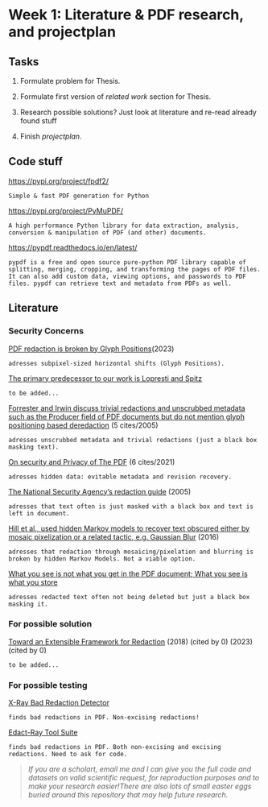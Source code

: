 # Week 1: Literature & PDF research, and projectplan

## Tasks

1. Formulate problem for Thesis.
2. Formulate first version of _related work_ section for Thesis.
3. Research possible solutions? Just look at literature and re-read already found stuff

4. Finish _projectplan_.

## Code stuff

https://pypi.org/project/fpdf2/

    Simple & fast PDF generation for Python

https://pypi.org/project/PyMuPDF/

    A high performance Python library for data extraction, analysis, conversion & manipulation of PDF (and other) documents.

https://pypdf.readthedocs.io/en/latest/

    pypdf is a free and open source pure-python PDF library capable of splitting, merging, cropping, and transforming the pages of PDF files. It can also add custom data, viewing options, and passwords to PDF files. pypdf can retrieve text and metadata from PDFs as well.

## Literature

### Security Concerns

[PDF redaction is broken by Glyph Positions](https://arxiv.org/abs/2206.02285v3)(2023)

    adresses subpixel-sized horizontal shifts (Glyph Positions).

[The primary predecessor to our work is Lopresti and Spitz ](https://www.cse.lehigh.edu/~lopresti/Publications/2004/hdp04a.pdf)

    to be added...

[Forrester and Irwin discuss trivial redactions and unscrubbed metadata such as the Producer field of PDF documents but do not mention glyph positioning based deredaction](https://www.researchgate.net/publication/229014289_An_Investigation_into_Unintentional_Information_Leakage_through_Electronic_Publication) (5 cites/2005)

    adresses unscrubbed metadata and trivial redactions (just a black box masking text).

[On security and Privacy of The PDF](https://www.ndss-symposium.org/wp-content/uploads/ndss2021_1B-2_23109_paper.pdf) (6 cites/2021)

    adresses hidden data: evitable metadata and revision recovery.

[The National Security Agency’s redaction guide](https://sgp.fas.org/othergov/dod/nsa-redact.pdf) (2005)

    adresses that text often is just masked with a black box and text is left in document.

[Hill et al., used hidden Markov models to recover text obscured either by mosaic pixelization or a related tactic, e.g. Gaussian Blur](https://cseweb.ucsd.edu/~saul/papers/pets16-redact.pdf) (2016)

    adresses that redaction through mosaicing/pixelation and blurring is broken by hidden Markov Models. Not a viable option.

[What you see is not what you get in the PDF document; What you see is what you store](https://journals.sagepub.com/doi/full/10.1177/1460458210397851#bibr3-1460458210397851)

    adresses redacted text often not being deleted but just a black box masking it.

### For possible solution

[Toward an Extensible Framework for Redaction](https://seclab.illinois.edu/wp-content/uploads/2018/06/demetriou2018toward.pdf) (2018) (cited by 0) (2023) (cited by 0)

    to be added...

### For possible testing

[X-Ray Bad Redaction Detector](https://github.com/freelawproject/x-ray)

    finds bad redactions in PDF. Non-excising redactions!

[Edact-Ray Tool Suite](https://github.com/maxwell-bland/deredaction)

    finds bad redactions in PDF. Both non-excising and excising redactions. Need to ask for code.

> *If you are a scholart, email me and I can give you the full code and datasets on valid scientific request, for reproduction purposes and to make your research easier!There are also lots of small easter eggs buried around this repository that may help future research.*
